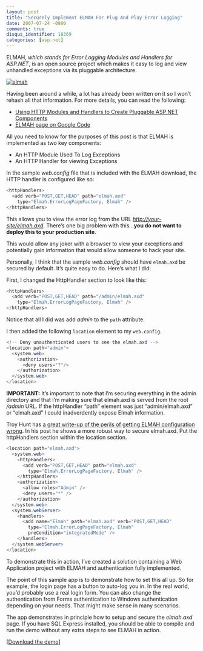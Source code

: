 ```yaml
---
layout: post
title: "Securely Implement ELMAH For Plug And Play Error Logging"
date: 2007-07-24 -0800
comments: true
disqus_identifier: 18369
categories: [asp.net]
---
```

ELMAH, *which stands for Error Logging Modules and Handlers for
ASP.NET*, is an open source project which makes it easy to log and view
unhandled exceptions via its pluggable architecture.

[![elmah](http://haacked.com/images/haacked_com/Windows-Live-Writer/Securely-Implement-ELMAH-For-Plug-And-Pl_94C5/elmah_thumb.png "elmah")](http://haacked.com/images/haacked_com/Windows-Live-Writer/Securely-Implement-ELMAH-For-Plug-And-Pl_94C5/elmah_2.png)

Having been around a while, a lot has already been written on it so I
won’t rehash all that information. For more details, you can read the
following:

-   [Using HTTP Modules and Handlers to Create Pluggable ASP.NET
    Components](http://msdn2.microsoft.com/en-us/library/aa479332.aspx "The article that started it all")
-   [ELMAH page on Google
    Code](http://code.google.com/p/elmah/ "ELMAH on Google Code")

All you need to know for the purposes of this post is that ELMAH is
implemented as two key components:

-   An HTTP Module Used To Log Exceptions
-   An HTTP Handler for viewing Exceptions

In the sample *web.config* file that is included with the ELMAH
download, the HTTP handler is configured like so:

```csharp
<httpHandlers>
  <add verb="POST,GET,HEAD" path="elmah.axd" 
    type="Elmah.ErrorLogPageFactory, Elmah" />
</httpHandlers>
```

This allows you to view the error log from the URL
*[http://your-site/elmah.axd](http://your-site/elmah.axd)*. There’s one
big problem with this...**you do not want to deploy this to your
production site**.

This would allow any joker with a browser to view your exceptions and
potentially gain information that would allow someone to hack your site.

Personally, I think that the sample *web.config* should have `elmah.axd`
be secured by default. It’s quite easy to do. Here’s what I did:

First, I changed the HttpHandler section to look like this:

```csharp
<httpHandlers>
  <add verb="POST,GET,HEAD" path="/admin/elmah.axd" 
    type="Elmah.ErrorLogPageFactory, Elmah" />
</httpHandlers>
```

Notice that all I did was add *admin* to the `path` attribute.

I then added the following `location` element to my `web.config`.

```csharp
<!-- Deny unauthenticated users to see the elmah.axd -->
<location path="admin">
  <system.web>
    <authorization>
      <deny users="?"/>
    </authorization>
  </system.web>
</location>
```

**IMPORTANT:** It’s important to note that I’m securing everything in
the admin directory and that I’m making sure that elmah.axd is served
from the root */admin* URL. If the httpHandler “path” element was just
“admin/elmah.axd” or “elmah.axd” I could inadverdently expose Elmah
information.

Troy Hunt has [a great write-up of the perils of getting ELMAH
configuration
wrong](http://www.troyhunt.com/2012/01/aspnet-session-hijacking-with-google.html "ASP.NET Session Hijacking").
In his post he shows a more robust way to secure elmah.axd. Put the
httpHandlers section within the location section.

```csharp
<location path="elmah.axd">
  <system.web>
    <httpHandlers>
      <add verb="POST,GET,HEAD" path="elmah.axd" 
        type="Elmah.ErrorLogPageFactory, Elmah" />
    </httpHandlers>
    <authorization>
      <allow roles="Admin" />
      <deny users="*" />
    </authorization>
  </system.web>
  <system.webServer>
    <handlers>
      <add name="Elmah" path="elmah.axd" verb="POST,GET,HEAD"
        type="Elmah.ErrorLogPageFactory, Elmah"
        preCondition="integratedMode" />
    </handlers>
  </system.webServer>
</location>
```

To demonstrate this in action, I’ve created a solution containing a Web
Application project with ELMAH and authentication fully implemented.

The point of this sample app is to demonstrate how to set this all up.
So for example, the login page has a button to auto-log you in. In the
real world, you’d probably use a real login form. You can also change
the authentication from Forms authentication to Windows authentication
depending on your needs. That might make sense in many scenarios.

The app demonstrates in principle how to setup and secure the
*elmah.axd* page. If you have SQL Express installed, you should be able
to compile and run the demo without any extra steps to see ELMAH in
action.

[[Download the
demo](http://code.haacked.com/aspnet/securing-elmah-demo.zip "Elmah Demo")]

